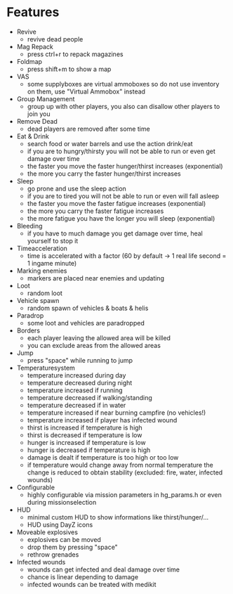 # Features
* Revive
	- revive dead people
* Mag Repack
	- press ctrl+r to repack magazines
* Foldmap
	- press shift+m to show a map
* VAS
	- some supplyboxes are virtual ammoboxes so do not use inventory on them, use "Virtual Ammobox" instead
* Group Management
	- group up with other players, you also can disallow other players to join you
* Remove Dead
	- dead players are removed after some time
* Eat & Drink
	- search food or water barrels and use the action drink/eat
	- if you are to hungry/thirsty you will not be able to run or even get damage over time
	- the faster you move the faster hunger/thirst increases (exponential)
	- the more you carry the faster hunger/thirst increases
* Sleep
	- go prone and use the sleep action
	- if you are to tired you will not be able to run or even will fall asleep
	- the faster you move the faster fatigue increases (exponential)
	- the more you carry the faster fatigue increases
	- the more fatigue you have the longer you will sleep (exponential)
* Bleeding
	- if you have to much damage you get damage over time, heal yourself to stop it
* Timeacceleration
	- time is accelerated with a factor (60 by default -> 1 real life second = 1 ingame minute)
* Marking enemies
	- markers are placed near enemies and updating
* Loot
	- random loot
* Vehicle spawn
	- random spawn of vehicles & boats & helis
* Paradrop
	- some loot and vehicles are paradropped
* Borders
	- each player leaving the allowed area will be killed
	- you can exclude areas from the allowed areas
* Jump
	- press "space" while running to jump
* Temperaturesystem
	- temperature increased during day
	- temperature decreased during night
	- temperature increased if running
	- temperature decreased if walking/standing
	- temperature decreased if in water
	- temperature increased if near burning campfire (no vehicles!)
	- temperature increased if player has infected wound
	- thirst is increased if temperature is high
	- thirst is decreased if temperature is low
	- hunger is increased if temperature is low
	- hunger is decreased if temperature is high
	- damage is dealt if temperature is too high or too low
	- if temperature would change away from normal temperature the change is reduced to obtain stability (excluded: fire, water, infected wounds)
* Configurable
	- highly configurable via mission parameters in hg_params.h or even during missionselection
* HUD
	- minimal custom HUD to show informations like thirst/hunger/...
	- HUD using DayZ icons
* Moveable explosives
	- explosives can be moved
	- drop them by pressing "space"
	- rethrow grenades
* Infected wounds
	- wounds can get infected and deal damage over time
	- chance is linear depending to damage
	- infected wounds can be treated with medikit